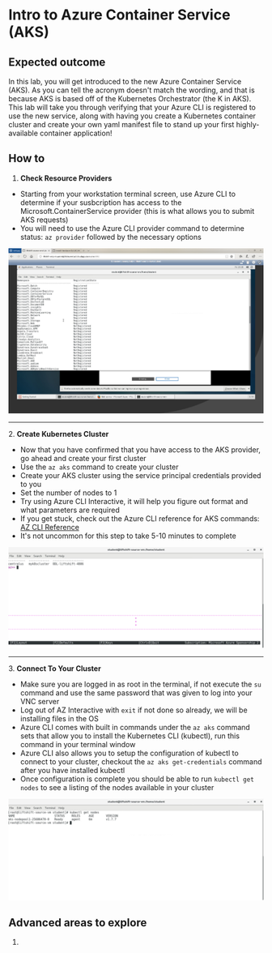 # Intro to Azure Container Service (AKS)

## Expected outcome

In this lab, you will get introduced to the new Azure Container Service (AKS). As you can tell the acronym doesn't match the wording, and that is because AKS is based off of the Kubernetes Orchestrator (the K in AKS). This lab will take you through verifying that your Azure CLI is registered to use the new service, along with having you create a Kubernetes container cluster and create your own yaml manifest file to stand up your first highly-available container application!


## How to 


1. <strong>Check Resource Providers</strong>

 * Starting from your workstation terminal screen, use Azure CLI to determine if your susbcription has access to the
 Microsoft.ContainerService provider (this is what allows you to submit AKS requests)
 * You will need to use the Azure CLI provider command to determine status: ``az provider`` followed by the necessary options

 ![aksreg](./images/aksreg.png)


<hr>
2. <strong>Create Kubernetes Cluster</strong>

 * Now that you have confirmed that you have access to the AKS provider, go ahead and create your first cluster
 * Use the ``az aks`` command to create your cluster
 * Create your AKS cluster using the service principal credentials provided to you
 * Set the number of nodes to 1
 * Try using Azure CLI Interactive, it will help you figure out format and what parameters are required
 * If you get stuck, check out the Azure CLI reference for AKS commands: [AZ CLI Reference](https://docs.microsoft.com/en-us/cli/azure/?view=azure-cli-latest)
 * It's not uncommon for this step to take 5-10 minutes to complete

 ![akscreated](./images/akscreated.png)

<hr>
3. <strong>Connect To Your Cluster</strong>

 * Make sure you are logged in as root in the terminal, if not execute the ``su`` command and use the same password that was given to log into your VNC server
 * Log out of AZ Interactive with ``exit`` if not done so already, we will be installing files in the OS
 * Azure CLI comes with built in commands under the ``az aks`` command sets that allow you to install the Kubernetes CLI (kubectl), run this command in your terminal window
 * Azure CLI also allows you to setup the configuration of kubectl to connect to your cluster, checkout the ``az aks get-credentials`` command after you have installed kubectl
 * Once configuration is complete you should be able to run ``kubectl get nodes`` to see a listing of the nodes available in your cluster

![akskubectl](./images/akskubectl.png)

## Advanced areas to explore

1. 
